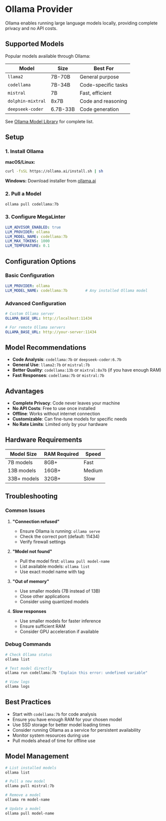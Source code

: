 # Ollama Provider

Ollama enables running large language models locally, providing complete privacy and no API costs.

## Supported Models

Popular models available through Ollama:

| Model | Size | Best For |
|-------|------|----------|
| `llama2` | 7B-70B | General purpose |
| `codellama` | 7B-34B | Code-specific tasks |
| `mistral` | 7B | Fast, efficient |
| `dolphin-mixtral` | 8x7B | Code and reasoning |
| `deepseek-coder` | 6.7B-33B | Code generation |

See [Ollama Model Library](https://ollama.ai/library) for complete list.

## Setup

### 1. Install Ollama

**macOS/Linux:**
```bash
curl -fsSL https://ollama.ai/install.sh | sh
```

**Windows:**
Download installer from [ollama.ai](https://ollama.ai/)

### 2. Pull a Model

```bash
ollama pull codellama:7b
```

### 3. Configure MegaLinter

```yaml
LLM_ADVISOR_ENABLED: true
LLM_PROVIDER: ollama
LLM_MODEL_NAME: codellama:7b
LLM_MAX_TOKENS: 1000
LLM_TEMPERATURE: 0.1
```

## Configuration Options

### Basic Configuration

```yaml
LLM_PROVIDER: ollama
LLM_MODEL_NAME: codellama:7b        # Any installed Ollama model
```

### Advanced Configuration

```yaml
# Custom Ollama server
OLLAMA_BASE_URL: http://localhost:11434

# For remote Ollama servers
OLLAMA_BASE_URL: http://your-server:11434
```

## Model Recommendations

- **Code Analysis**: `codellama:7b` or `deepseek-coder:6.7b`
- **General Use**: `llama2:7b` or `mistral:7b`
- **Better Quality**: `codellama:13b` or `mixtral:8x7b` (if you have enough RAM)
- **Fast Responses**: `codellama:7b` or `mistral:7b`

## Advantages

- **Complete Privacy**: Code never leaves your machine
- **No API Costs**: Free to use once installed
- **Offline**: Works without internet connection
- **Customizable**: Can fine-tune models for specific needs
- **No Rate Limits**: Limited only by your hardware

## Hardware Requirements

| Model Size | RAM Required | Speed |
|------------|-------------|-------|
| 7B models | 8GB+ | Fast |
| 13B models | 16GB+ | Medium |
| 33B+ models | 32GB+ | Slow |

## Troubleshooting

### Common Issues

1. **"Connection refused"**
   - Ensure Ollama is running: `ollama serve`
   - Check the correct port (default: 11434)
   - Verify firewall settings

2. **"Model not found"**
   - Pull the model first: `ollama pull model-name`
   - List available models: `ollama list`
   - Use exact model name with tag

3. **"Out of memory"**
   - Use smaller models (7B instead of 13B)
   - Close other applications
   - Consider using quantized models

4. **Slow responses**
   - Use smaller models for faster inference
   - Ensure sufficient RAM
   - Consider GPU acceleration if available

### Debug Commands

```bash
# Check Ollama status
ollama list

# Test model directly
ollama run codellama:7b "Explain this error: undefined variable"

# View logs
ollama logs
```

## Best Practices

- Start with `codellama:7b` for code analysis
- Ensure you have enough RAM for your chosen model
- Use SSD storage for better model loading times
- Consider running Ollama as a service for persistent availability
- Monitor system resources during use
- Pull models ahead of time for offline use

## Model Management

```bash
# List installed models
ollama list

# Pull a new model
ollama pull mistral:7b

# Remove a model
ollama rm model-name

# Update a model
ollama pull model-name
```
